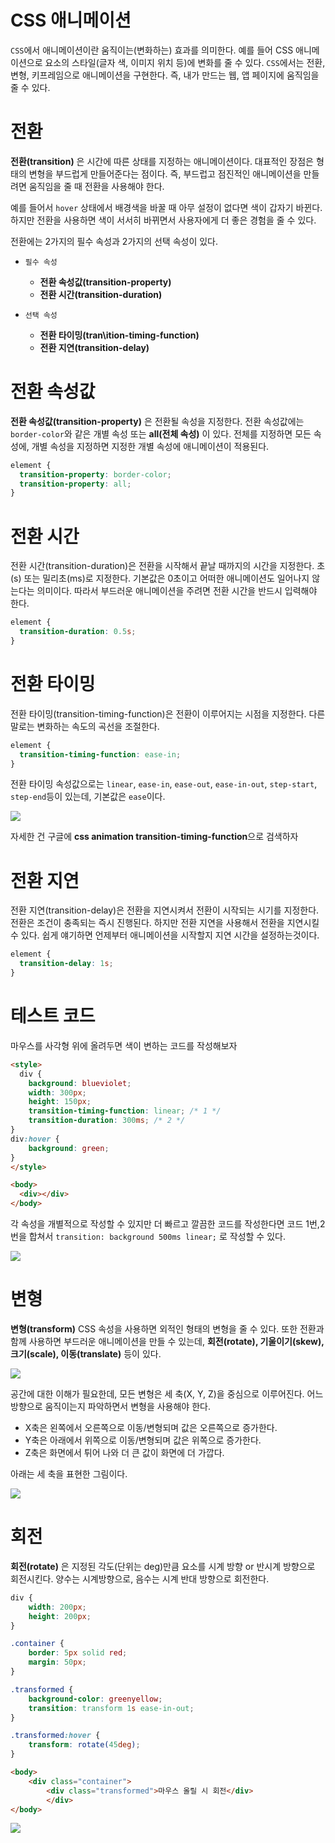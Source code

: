 # CSS 애니메이션

`CSS`에서 애니메이션이란 움직이는(변화하는) 효과를 의미한다. 예를 들어 CSS 애니메이션으로 요소의 스타일(글자 색, 이미지 위치 등)에 변화를 줄 수 있다. `CSS`에서는 전환, 변형, 키프레임으로 애니메이션을 구현한다. 즉, 내가 만드는 웹, 앱 페이지에 움직임을 줄 수 있다.



# 전환

**전환(transition)**  은 시간에 따른 상태를 지정하는 애니메이션이다. 대표적인 장점은 형태의 변형을 부드럽게 만들어준다는 점이다. 즉, 부드럽고 점진적인 애니메이션을 만들려면 움직임을 줄 때 전환을 사용해야 한다.

 예를 들어서 `hover` 상태에서 배경색을 바꿀 때 아무 설정이 없다면 색이 갑자기 바뀐다. 하지만 전환을 사용하면 색이 서서히 바뀌면서 사용자에게 더 좋은 경험을 줄 수 있다.


전환에는 2가지의 필수 속성과 2가지의 선택 속성이 있다.

- `필수 속성`
   - **전환 속성값(transition-property)**
   - **전환 시간(transition-duration)**

- `선택 속성`
  - **전환 타이밍(tran\ition-timing-function)**
  - **전환 지연(transition-delay)**


# 전환 속성값

**전환 속성값(transition-property)** 은 전환될 속성을 지정한다. 전환 속성값에는 `border-color`와 같은 개별 속성 또는 **all(전체 속성)** 이 있다. 전체를 지정하면 모든 속성에, 개별 속성을 지정하면 지정한 개별 속성에 애니메이션이 적용된다.


```css
element {
  transition-property: border-color;
  transition-property: all;
}
```

# 전환 시간

전환 시간(transition-duration)은 전환을 시작해서 끝날 때까지의 시간을 지정한다. 초(s) 또는 밀리초(ms)로 지정한다. 기본값은 0초이고 어떠한 애니메이션도 일어나지 않는다는 의미이다. 따라서 부드러운 애니메이션을 주려면 전환 시간을 반드시 입력해야 한다.

```css
element {
  transition-duration: 0.5s;
}
```


# 전환 타이밍
전환 타이밍(transition-timing-function)은 전환이 이루어지는 시점을 지정한다. 다른 말로는 변화하는 속도의 곡선을 조절한다.

```css
element {
  transition-timing-function: ease-in;
}
```

전환 타이밍 속성값으로는 `linear`, `ease-in`, `ease-out`, `ease-in-out`, `step-start`, `step-end`등이 있는데, 기본값은 `ease`이다.

<img src="css2.png">

자세한 건 구글에 **css animation transition-timing-function**으로 검색하자

# 전환 지연

전환 지연(transition-delay)은 전환을 지연시켜서 전환이 시작되는 시기를 지정한다. 전환은 조건이 충족되는 즉시 진행된다. 하지만 전환 지연을 사용해서 전환을 지연시킬 수 있다. 
쉽게 얘기하면 언제부터 애니메이션을 시작할지 지연 시간을 설정하는것이다.

```css
element {
  transition-delay: 1s;
}
```


# 테스트 코드

마우스를 사각형 위에 올려두면 색이 변하는 코드를 작성해보자

```html
<style>
  div {
    background: blueviolet;
    width: 300px;
    height: 150px;
    transition-timing-function: linear; /* 1 */
    transition-duration: 300ms; /* 2 */
}
div:hover {
    background: green;
}
</style>

<body>
  <div></div>
</body>
```

각 속성을 개별적으로 작성할 수 있지만 더 빠르고 깔끔한 코드를 작성한다면 코드 1번,2번을 합쳐서 
`transition: background 500ms linear;` 로 작성할 수 있다.


<img src="test.gif">


# 변형

**변형(transform)** CSS 속성을 사용하면 외적인 형태의 변형을 줄 수 있다. 또한 전환과 함께 사용하면 부드러운 애니메이션을 만들 수 있는데, **회전(rotate), 기울이기(skew), 크기(scale), 이동(translate)** 등이 있다.

<img src="css1.png">

공간에 대한 이해가 필요한데, 모든 변형은 세 축(X, Y, Z)을 중심으로 이루어진다. 어느 방향으로 움직이는지 파악하면서 변형을 사용해야 한다.

- X축은 왼쪽에서 오른쪽으로 이동/변형되며 값은 오른쪽으로 증가한다.
- Y축은 아래에서 위쪽으로 이동/변형되며 값은 위쪽으로 증가한다.
- Z축은 화면에서 튀어 나와 더 큰 값이 화면에 더 가깝다.

아래는 세 축을 표현한 그림이다.

<img src="css3.png">


# 회전

**회전(rotate)** 은 지정된 각도(단위는 deg)만큼 요소를 시계 방향 or 반시계 방향으로 회전시킨다. 양수는 시계방향으로, 음수는 시계 반대 방향으로 회전한다.


```css
div {
    width: 200px;
    height: 200px;
}

.container {
    border: 5px solid red;
    margin: 50px;
}

.transformed {
    background-color: greenyellow;
    transition: transform 1s ease-in-out;
}

.transformed:hover {
    transform: rotate(45deg);
}
```
```html
<body>
    <div class="container">
        <div class="transformed">마우스 올릴 시 회전</div>
        </div>
</body>
```

<img src="test2.gif">